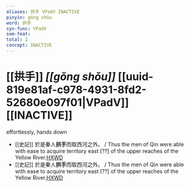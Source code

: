 ```yaml
---
aliases: 拱手 VPadV INACTIVE
pinyin: gǒng shǒu
word: 拱手
syn-func: VPadV
sem-feat: 
total: 2
concept: INACTIVE 
---
```

# [[拱手]] *[[gǒng shǒu]]*  [[uuid-819e81af-c978-4931-8fd2-52680e097f01|VPadV]] [[INACTIVE]]
effortlessly, hands down
 - [[史記]] 於是秦人**拱手**而取西河之外。 / Thus the men of Qin were able with ease to acquire territory east [??] of the upper reaches of the Yellow River.[HXWD](https://hxwd.org/textview.html?location=KR2a0001_tls_006-323a.16)
 - [[史記]] 於是秦人**拱手**而取西河之外。 / Thus the men of Qin were able with ease to acquire territory east [??] of the upper reaches of the Yellow River.[HXWD](https://hxwd.org/textview.html?location=KR2a0001_tls_048-22a.18)